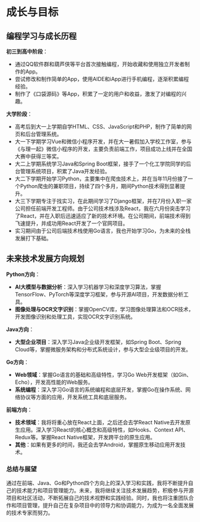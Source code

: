 # 成长与目标

## 编程学习与成长历程

**初三到高中阶段**：

- 通过QQ软件群和葫芦侠等平台首次接触编程，开始收藏和使用独立开发者制作的App。
- 尝试修改和制作简单的App，使用AIDE和iApp进行手机编程，逐渐积累编程经验。
- 制作了《口袋源码》等App，积累了一定的用户和收益，激发了对编程的兴趣。

**大学阶段**：

- 高考后到大一上学期自学HTML、CSS、JavaScript和PHP，制作了简单的网页和后台管理系统。
- 大一下学期学习Vue和微信小程序开发，并在大一暑假加入学校工作室，参与《与理一起》微信小程序的开发，主要负责前端工作，项目成功上线并在全国大赛中获得三等奖。
- 大二上学期系统学习Java和Spring Boot框架，接手了一个化工学院同学的后台管理系统项目，积累了Java开发经验。
- 大二下学期开始学习Python，主要集中在爬虫技术上，并在当年11月份接了一个Python爬虫的兼职项目，持续了四个多月，期间Python技术得到显著提升。
- 大三下学期专注于找实习，在此期间学习了Django框架，并在7月份入职一家公司担任前端开发工程师。由于公司技术栈涉及React，我在六月份突击学习了React，并在入职后迅速适应了新的技术环境。在公司期间，前端技术得到飞速提升，并成功用React开发了一个官网项目。
- 实习期间由于公司后端技术栈使用Go语言，我也开始学习Go，为未来的全栈发展打下基础。

## 未来技术发展方向规划

**Python方向**：

- **AI大模型与数据分析**：深入学习机器学习和深度学习算法，掌握TensorFlow、PyTorch等深度学习框架，参与开源AI项目，开发数据分析工具。
- **图像处理与OCR文字识别**：掌握OpenCV库，学习图像处理算法和OCR技术，开发图像识别和处理工具，实现OCR文字识别系统。

**Java方向**：

- **大型企业项目**：深入学习Java企业级开发框架，如Spring Boot、Spring Cloud等，掌握微服务架构和分布式系统设计，参与大型企业级项目的开发。

**Go方向**：

- **Web领域**：掌握Go语言的基础和高级特性，学习Go Web开发框架（如Gin、Echo），开发高性能的Web服务。
- **系统编程**：深入学习Go语言的系统编程和底层开发，掌握Go在操作系统、网络协议等方面的应用，开发系统工具和底层服务。

**前端方向**：

- **技术领域**：我将将重心放在React上面，之后还会去学React Native去开发原生应用。深入学习React的核心概念和高级特性，如Hooks、Context
  API、Redux等。掌握React Native框架，开发跨平台的原生应用。
- **其他**：如果有更多的时间，我还会去学Android，掌握原生移动应用开发技术。

### 总结与展望

通过在前端、Java、Go和Python四个方向上的深入学习和实践，我将不断提升自己的技术能力和项目管理能力。未来，我将继续关注技术发展趋势，积极参与开源项目和社区活动，不断拓展自己的技术视野和实践经验。同时，我也将注重团队合作和项目管理，提升自己在复杂项目中的领导力和协调能力，为成为一名全面发展的技术专家而努力。
